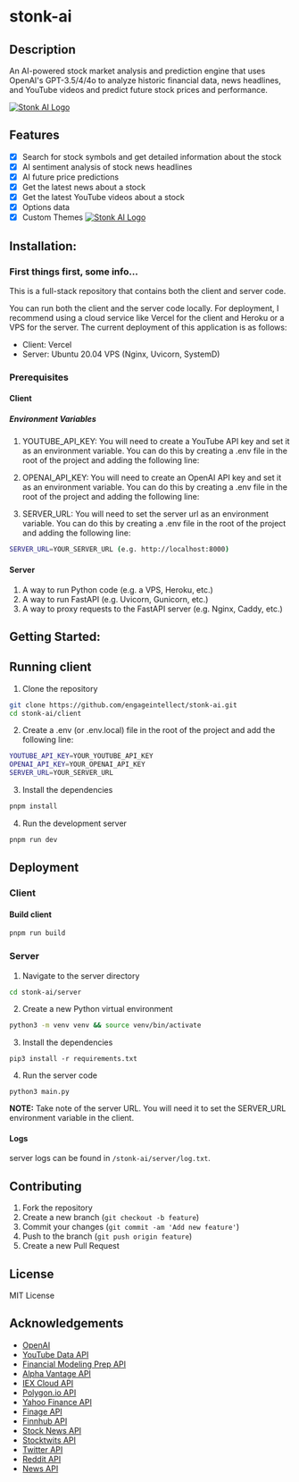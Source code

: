 # stonk-ai

## Description

An AI-powered stock market analysis and prediction engine that uses OpenAI's GPT-3.5/4/4o to analyze historic financial data, news headlines, and YouTube videos and predict future stock prices and performance.

[![Stonk AI Logo](/assets/stonkai.png)](https://stonkai.xyz)

## Features

- [x] Search for stock symbols and get detailed information about the stock
- [x] AI sentiment analysis of stock news headlines
- [x] AI future price predictions
- [x] Get the latest news about a stock
- [x] Get the latest YouTube videos about a stock
- [x] Options data
- [x] Custom Themes
[![Stonk AI Logo](/assets/stonkai-sentiment.png)](https://stonkai.xyz)

## Installation:

### First things first, some info...

This is a full-stack repository that contains both the client and server code.

You can run both the client and the server code locally. For deployment, I recommend using a cloud service like Vercel for the client and Heroku or a VPS for the server. The current deployment of this application is as follows:

- Client: Vercel
- Server: Ubuntu 20.04 VPS (Nginx, Uvicorn, SystemD)

### Prerequisites

#### Client

##### Environment Variables

1. YOUTUBE_API_KEY: You will need to create a YouTube API key and set it as an environment variable. You can do this by creating a .env file in the root of the project and adding the following line:

2. OPENAI_API_KEY: You will need to create an OpenAI API key and set it as an environment variable. You can do this by creating a .env file in the root of the project and adding the following line:

3. SERVER_URL: You will need to set the server url as an environment variable. You can do this by creating a .env file in the root of the project and adding the following line:

```bash
SERVER_URL=YOUR_SERVER_URL (e.g. http://localhost:8000)
```

#### Server

1. A way to run Python code (e.g. a VPS, Heroku, etc.)
2. A way to run FastAPI (e.g. Uvicorn, Gunicorn, etc.)
3. A way to proxy requests to the FastAPI server (e.g. Nginx, Caddy, etc.)

## Getting Started:

## Running client

1. Clone the repository

```bash
git clone https://github.com/engageintellect/stonk-ai.git
cd stonk-ai/client
```

2. Create a .env (or .env.local) file in the root of the project and add the following line:

```bash
YOUTUBE_API_KEY=YOUR_YOUTUBE_API_KEY
OPENAI_API_KEY=YOUR_OPENAI_API_KEY
SERVER_URL=YOUR_SERVER_URL
```

3. Install the dependencies

```bash
pnpm install
```

4. Run the development server

```bash
pnpm run dev
```

## Deployment

### Client

#### Build client

```bash
pnpm run build
```

### Server

1. Navigate to the server directory

```bash
cd stonk-ai/server
```

2. Create a new Python virtual environment

```bash
python3 -m venv venv && source venv/bin/activate
```

3. Install the dependencies

```
pip3 install -r requirements.txt
```

4. Run the server code

```
python3 main.py
```

**NOTE:** Take note of the server URL. You will need it to set the SERVER_URL environment variable in the client.

#### Logs

server logs can be found in `/stonk-ai/server/log.txt`.

## Contributing

1. Fork the repository
2. Create a new branch (`git checkout -b feature`)
3. Commit your changes (`git commit -am 'Add new feature'`)
4. Push to the branch (`git push origin feature`)
5. Create a new Pull Request

## License

MIT License

## Acknowledgements

- [OpenAI](https://openai.com)
- [YouTube Data API](https://developers.google.com/youtube/v3)
- [Financial Modeling Prep API](https://financialmodelingprep.com/developer/docs)
- [Alpha Vantage API](https://www.alphavantage.co/documentation/)
- [IEX Cloud API](https://iexcloud.io/docs/api/)
- [Polygon.io API](https://polygon.io/docs/getting-started)
- [Yahoo Finance API](https://www.yahoofinanceapi.com/)
- [Finage API](https://finage.co.uk/docs)
- [Finnhub API](https://finnhub.io/docs/api)
- [Stock News API](https://stocknewsapi.com/)
- [Stocktwits API](https://api.stocktwits.com/developers/docs)
- [Twitter API](https://developer.twitter.com/en/docs)
- [Reddit API](https://www.reddit.com/dev/api/)
- [News API](https://newsapi.org/docs)
